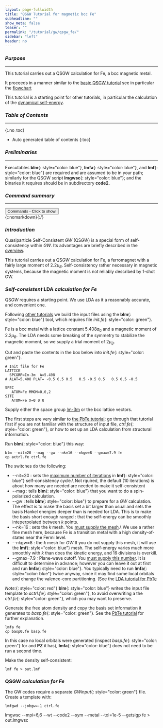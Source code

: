 ```yaml
---
layout: page-fullwidth
title: "QSGW Tutorial for magnetic bcc Fe"
subheadline: ""
show_meta: false
teaser: ""
permalink: "/tutorial/gw/qsgw_fe/"
sidebar: "left"
header: no
---
```


### _Purpose_
_____________________________________________________________

This tutorial carries out a QSGW calculation for Fe, a bcc magnetic metal.

It proceeds in a manner similar to the [basic QSGW tutorial](/tutorial/gw/qsgw_si)
see in particular the [flowchart](/tutorial/gw/qsgw_si/#qsgw-summary)

This tutorial is a starting point for other tutorials, in particular
the calculation of the [dynamical self-energy](/tutorial/gw/gw_self_energy/).

### _Table of Contents_
_____________________________________________________________

{:.no_toc}
*  Auto generated table of contents
{:toc}


### _Preliminaries_
_____________________________________________________________


Executables **blm**{: style="color: blue"}, **lmfa**{: style="color: blue"}, and **lmf**{: style="color: blue"} are required and are assumed to be in your path;
similarly for the QSGW script **lmgwsc**{: style="color: blue"}; and the binaries it requires should be in subdirectory **code2**.

### _Command summary_
________________________________________________________________________________________________
<div onclick="elm = document.getElementById('foobar'); if(elm.style.display == 'none') elm.style.display = 'block'; else elm.style.display = 'none';"><button type="button" class="button tiny radius">Commands - Click to show.</button></div>
{::nomarkdown}<div style="display:none;margin:0px 25px 0px 25px;"id="foobar">{:/}

LDA self-consistency (starting from  _init.fe_{: style="color: green"})

~~~
blm --nit=20 --nk=16 --gmax=7.9 --mag --nkgw=8 --gw fe
cp actrl.fe ctrl.fe
lmfa fe
cp basp0.fe basp.fe
lmf fe > out.lmf
~~~

The GW codes require a separate _GWinput_{: style="color: green"} file.
Create it with:

~~~
lmfgwd --jobgw=-1 ctrl.fe
lmgwsc --mpi=6,6 --wt --code2 --sym --metal --tol=1e-5 --getsigp fe > out.lmgwsc
~~~

{::nomarkdown}</div>{:/}


### _Introduction_

Quasiparticle Self-Consistent _GW_ (QS<i>GW</i>) is a special form of self-consistency within _GW_.  Its advantages are briefly described in the [overview](/docs/code/gwoverview/).

This tutorial carries out a QS<i>GW</i> calculation for Fe, a ferromagnet with a fairly large moment of 2.2<i>&mu;<sub>B</sub></i>.
Self-consistency rather necessary in magnetic systems, because the magnetic moment is not reliably described by 1-shot GW.

### _Self-consistent_ LDA _calculation for Fe_

QS<i>GW</i> requires a starting point.  We use LDA as it a reasonably
accurate, and convenient one.

Following [other tutorials](/tutorial/lmf/lmf_pbte_tutorial/) we build
the input files using the **blm**{: style="color: blue"} tool, which
requires file _init.fe_{: style="color: green"}.

Fe is a bcc metal with a lattice constant 5.408<i>a</i><sub>0</sub>
and a magnetic moment of 2.2<i>&mu;<sub>B</sub></i>.
The LDA needs some breaking of the symmetry to stabilize the magnetic moment, so we supply
a trial moment of 2<i>&mu;<sub>B</sub></i>.

Cut and paste the contents in the box below into _init.fe_{: style="color: green"}.

~~~
# Init file for Fe
LATTICE
  SPCGRP=Im-3m  A=5.408
# ALAT=5.408 PLAT= -0.5 0.5 0.5   0.5 -0.5 0.5   0.5 0.5 -0.5

SPEC
   ATOM=Fe MMOM=0,0,2
SITE
   ATOM=Fe X=0 0 0
~~~

Supply either the space group [Im-3m](http://www.periodictable.com/Properties/A/SpaceGroupName.html)
or the bcc lattice vectors.

The first steps are very similar to [the PbTe tutorial](/tutorial/lmf/lmf_pbte_tutorial/);
go through that tutorial first if you are not familiar with
the structure of input file, _ctrl.fe_{: style="color: green"},
or how to set up an LDA calculation from structural information.

Run **blm**{: style="color: blue"} this way:

~~~
blm --nit=20 --mag --gw --nk=16 --nkgw=8 --gmax=7.9 fe
cp actrl.fe ctrl.fe
~~~

The switches do the following:

+ --nit=20     : sets the [maximum number of iterations](/docs/input/inputfile/#iter) in **lmf**{: style="color: blue"} self-consistency cycle.\\
                 Not rquired, the default (10 iterations) is about how many are needed are needed to make it self-consistent
+ --mag        : tells **blm**{: style="color: blue"} that you want to do a spin-polarized calculation.
+ --gw         : tells **blm**{: style="color: blue"} to prepare for a _GW_ calculation.  The effect is to make the basis set a bit larger
                 than usual and sets the basis Hankel energies deeper than is needed for LDA.  This is to make the basis short enough ranged
			   : that the self-energy can be smoothly inteperpolated between _k_ points.
+ --nk=16      : sets the _k_ mesh.  You [must supply the mesh](/tutorial/lmf/lmf_pbte_tutorial/#self-consistency).\\
                 We use a rather fine mesh here, because Fe is a transition metal with a high density-of-states near the Fermi level.
+ --nkgw=8     : the _k_ mesh for _GW_  If you do not supply this mesh, it will use the **lmf**{: style="color: blue"} mesh.
               	 The self-energy varies much more smoothly with _k_ than does the kinetic energy, and 16 divisions is overkill.
+ --gmax=7.9   : Plane-wave cutoff. You [must supply this number](/tutorial/lmf/lmf_pbte_tutorial/#self-consistency).
                 It is difficult to determine in advance; however you can leave it out at first and run **lmfa**{: style="color: blue"}.
               	 You typically need to run **lmfa**{: style="color: blue"} twice anyway, since it may find some local orbitals and
                 change the valence-core partitioning.  (See the [LDA tutorial for PbTe](/tutorial/lmf/lmf_pbte_tutorial/#self-consistency.)

_Note:_{: style="color: red"} **blm**{: style="color: blue"} writes the input file template to _actrl.fe_{: style="color: green"},
to avoid overwriting a the _ctrl.fe_{: style="color: green"}, which you may want to preserve.

Generate the free atom density and copy the basis set information it generates to 
_basp.fe_{: style="color: green"}.  See the [PbTe tutorial](/tutorial/lmf/lmf_pbte_tutorial/#initial-setup)
for further explanation.

~~~
lmfa fe
cp basp0.fe basp.fe
~~~

In this case no local orbitals were generated (inspect _basp.fe_{: style="color: green"} for and **PZ** it has),
**lmfa**{: style="color: blue"} does not need to be run a second time.

Make the density self-consistent:

~~~
lmf fe > out.lmf
~~~

### QSGW _calculation for Fe_


The GW codes require a separate _GWinput_{: style="color: green"} file.
Create a template with:

~~~
lmfgwd --jobgw=-1 ctrl.fe
~~~

lmgwsc --mpi=6,6 --wt --code2 --sym --metal --tol=1e-5 --getsigp fe > out.lmgwsc




